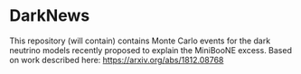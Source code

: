 # DarkNews

This repository (will contain) contains Monte Carlo events for the dark neutrino models recently proposed to explain the MiniBooNE excess.  Based on work described here: https://arxiv.org/abs/1812.08768
